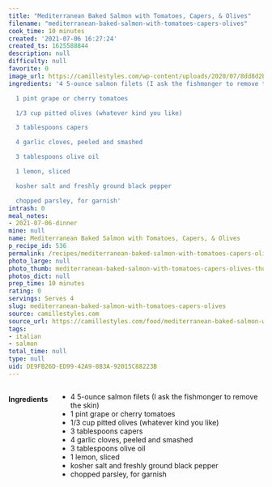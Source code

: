 ```yaml
---
title: "Mediterranean Baked Salmon with Tomatoes, Capers, & Olives"
filename: "mediterranean-baked-salmon-with-tomatoes-capers-olives"
cook_time: 10 minutes
created: '2021-07-06 16:27:24'
created_ts: 1625588844
description: null
difficulty: null
favorite: 0
image_url: https://camillestyles.com/wp-content/uploads/2020/07/8dd8d2bb-camille-styles-mediterranean-salmon-8184-e1594063665874-150x150.jpg
ingredients: '4 5-ounce salmon filets (I ask the fishmonger to remove the skin)

  1 pint grape or cherry tomatoes

  1/3 cup pitted olives (whatever kind you like)

  3 tablespoons capers

  4 garlic cloves, peeled and smashed

  3 tablespoons olive oil

  1 lemon, sliced

  kosher salt and freshly ground black pepper

  chopped parsley, for garnish'
intrash: 0
meal_notes:
- 2021-07-06-dinner
mine: null
name: Mediterranean Baked Salmon with Tomatoes, Capers, & Olives
p_recipe_id: 536
permalink: /recipes/mediterranean-baked-salmon-with-tomatoes-capers-olives
photo_large: null
photo_thumb: mediterranean-baked-salmon-with-tomatoes-capers-olives-thumb.jpg
photos_dict: null
prep_time: 10 minutes
rating: 0
servings: Serves 4
slug: mediterranean-baked-salmon-with-tomatoes-capers-olives
source: camillestyles.com
source_url: https://camillestyles.com/food/mediterranean-baked-salmon-with-tomatoes-olives-capers/
tags:
- italian
- salmon
total_time: null
type: null
uid: DE9FB26D-ED99-42A9-8B3A-92015C88223B
---
```

<div class="large-8 medium-7 columns" id="writeup">	</div><!-- #writeup -->
</div><!-- #row-one -->
<div class="row" id="row-two">	<div class="medium-4 small-5 columns" id="ingredients"><h4>Ingredients</h4><div class="box box-ingredients content"><ul>
<li>4 5-ounce salmon filets (I ask the fishmonger to remove the skin)</li>
<li>1 pint grape or cherry tomatoes</li>
<li>1/3 cup pitted olives (whatever kind you like)</li>
<li>3 tablespoons capers</li>
<li>4 garlic cloves, peeled and smashed</li>
<li>3 tablespoons olive oil</li>
<li>1 lemon, sliced</li>
<li>kosher salt and freshly ground black pepper</li>
<li>chopped parsley, for garnish</li>
</ul>
</div>	</div>	<div class="medium-6 small-7 columns" id="directions">	</div>